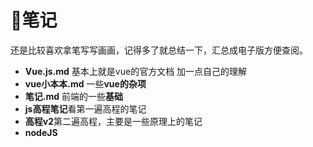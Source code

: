 # :baby_chick:笔记

还是比较喜欢拿笔写写画画，记得多了就总结一下，汇总成电子版方便查阅。

- **Vue.js.md** 基本上就是vue的官方文档 加一点自己的理解
- **vue小本本.md** 一些**vue的杂项**
- **笔记.md** 前端的一些**基础** 
- **js高程笔记**看第一遍高程的笔记
- **高程v2**第二遍高程，主要是一些原理上的笔记
- **nodeJS**


